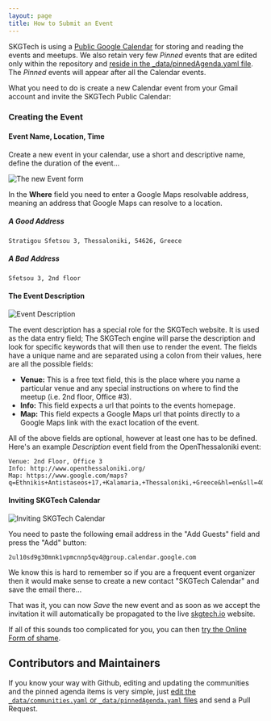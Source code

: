 ```yaml
---
layout: page
title: How to Submit an Event
---
```


SKGTech is using a [Public Google Calendar](https://www.google.com/calendar/embed?src=2ul10sd9g30mnk1vpmcnnp5qv4%40group.calendar.google.com&ctz=Europe/Athens) for storing and reading the events and meetups. We also retain very few *Pinned* events that are edited only within the repository and [reside in the _data/pinnedAgenda.yaml file](https://github.com/skgtech/skgtech.github.io/blob/master/_data/pinnedAgenda.yaml). The *Pinned* events will appear after all the Calendar events.

What you need to do is create a new Calendar event from your Gmail account and invite the SKGTech Public Calendar:

### Creating the Event

#### Event Name, Location, Time

Create a new event in your calendar, use a short and descriptive name, define the duration of the event...

![The new Event form](http://than.pol.as/Uwu3/Screen%20Shot%202014-04-11%20at%2011.40.03%20AM.png)

In the **Where** field you need to enter a Google Maps resolvable address, meaning an address that Google Maps can resolve to a location.

##### A Good Address

```
Stratigou Sfetsou 3, Thessaloniki, 54626, Greece
```

##### A Bad Address

```
Sfetsou 3, 2nd floor
```

#### The Event Description

![Event Description](http://than.pol.as/UxGC/Screen%20Shot%202014-04-11%20at%2011.43.53%20AM.png)

The event description has a special role for the SKGTech website. It is used as the data entry field; The SKGTech engine will parse the description and look for specific keywords that will then use to render the event. The fields have a unique name and are separated using a colon from their values, here are all the possible fields:

* **Venue:** This is a free text field, this is the place where you name a particular venue and any special instructions on where to find the meetup (i.e. 2nd floor, Office #3).
* **Info:** This field expects a url that points to the events homepage.
* **Map:** This field expects a Google Maps url that points directly to a Google Maps link with the exact location of the event.

All of the above fields are optional, however at least one has to be defined. Here's an example *Description* event field from the OpenThessaloniki event:

```
Venue: 2nd Floor, Office 3
Info: http://www.openthessaloniki.org/
Map: https://www.google.com/maps?q=Ethnikis+Antistaseos+17,+Kalamaria,+Thessaloniki,+Greece&hl=en&sll=40.621193,22.954988&sspn=0.024365,0.039783&hnear=Leoforos+Ethnikis+Antistaseos+17,+Kalamaria,+Thessaloniki,+Greece&t=m&z=16&iwloc=A
```

#### Inviting SKGTech Calendar

![Inviting SKGTech Calendar](http://than.pol.as/Uxli/Screen%20Shot%202014-04-11%20at%2011.51.59%20AM.png)

You need to paste the following email address in the "Add Guests" field and press the "Add" button:

```
2ul10sd9g30mnk1vpmcnnp5qv4@group.calendar.google.com
```

We know this is hard to remember so if you are a frequent event organizer then it would make sense to create a new contact "SKGTech Calendar" and save the email there...

That was it, you can now *Save* the new event and as soon as we accept the invitation it will automatically be propagated to the live [skgtech.io](http://skgtech.io) website.

If all of this sounds too complicated for you, you can then [try the Online Form of shame](https://docs.google.com/forms/d/15OfvYWpwuFXW-zOMOWFoYR6skHUNqzEdJts5hWtcL08/viewform).

## Contributors and Maintainers

If you know your way with Github, editing and updating the communities and the pinned agenda items is very simple, just [edit the `_data/communities.yaml` or `_data/pinnedAgenda.yaml` files](https://github.com/skgtech/skgtech.github.io/blob/master/_data/) and send a Pull Request.
